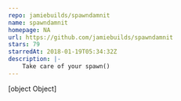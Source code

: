 ```yaml
---
repo: jamiebuilds/spawndamnit
name: spawndamnit
homepage: NA
url: https://github.com/jamiebuilds/spawndamnit
stars: 79
starredAt: 2018-01-19T05:34:32Z
description: |-
    Take care of your spawn()
---
```


[object Object]
